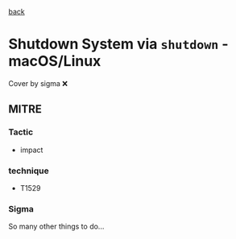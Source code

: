 [back](../index.md)
# Shutdown System via `shutdown` - macOS/Linux
Cover by sigma :x: 

## MITRE
### Tactic
  - impact

### technique
  - T1529

### Sigma

 So many other things to do...
